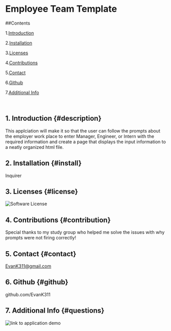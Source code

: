 # Employee Team Template
            
##Contents
            
1.[Introduction](#description)
               
2.[Installation](#install)
            
3.[Licenses](#license)
            
4.[Contributions](#contribution)
            
5.[Contact](#contact)
            
6.[Github](#github)
            
7.[Additional Info](#questions)
            
            
<br>
             
## 1. Introduction {#description}
This applciation will make it so that the user can follow the prompts about the employer work place to enter Manager, Engineer, or Intern with the required information  and create a page that displays the input information to a neatly organized html file.

## 2. Installation {#install}
Inquirer

## 3. Licenses {#license}
![Software License](https://img.shields.io/static/v1?label=License&message=IBM&color=brightgreen)

## 4. Contributions {#contribution}
Special thanks to my study group who helped me solve the issues with why prompts were not firing correctly! 

## 5. Contact {#contact}
EvanK311@gmail.com

## 6. Github {#github}
github.com/EvanK311

## 7. Additional Info {#questions}
![link to application demo](https://drive.google.com/file/d/1blFW_l4h3Oi_FX-KDg7sXvVLbLuGac3s/view)